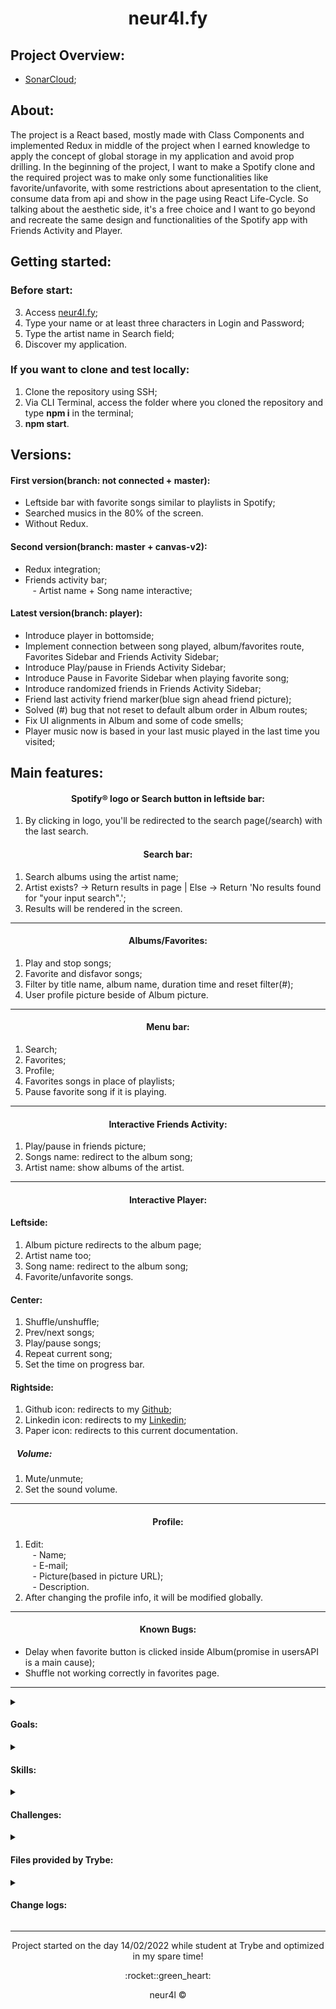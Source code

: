 <div align="center">
  <h1>neur4l.fy</h1>
</div>

## Project Overview:
- [SonarCloud](https://sonarcloud.io/project/overview?id=byneur4l_neur4l.fy);

## About:
The project is a React based, mostly made with Class Components and implemented Redux in middle of the project when I earned knowledge to apply the concept of global storage in my application and avoid prop drilling. In the beginning of the project, I want to make a Spotify clone and the required project was to make only some functionalities like favorite/unfavorite, with some restrictions about apresentation to the client, consume data from api and show in the page using React Life-Cycle.
So talking about the aesthetic side, it's a free choice and I want to go beyond and recreate the same design and functionalities of the Spotify app with Friends Activity and Player.

## Getting started:
### Before start:
3. Access [neur4l.fy](https://neuralfy.vercel.app/);
4. Type your name or at least three characters in Login and Password;
5. Type the artist name in Search field;
6. Discover my application.

### If you want to clone and test locally:
1. Clone the repository using SSH;
2. Via CLI Terminal, access the folder where you cloned the repository and type __**npm i**__ in the terminal;
3. __**npm start**__.

## Versions:
#### First version(branch: not connected + master):
- Leftside bar with favorite songs similar to playlists in Spotify;
- Searched musics in the 80% of the screen.
- Without Redux.

#### Second version(branch: master + canvas-v2):
- Redux integration;
- Friends activity bar;\
&nbsp;&nbsp; - Artist name + Song name interactive;

#### Latest version(branch: player):
- Introduce player in bottomside;
- Implement connection between song played, album/favorites route, Favorites Sidebar and Friends Activity Sidebar;
- Introduce Play/pause in Friends Activity Sidebar;
- Introduce Pause in Favorite Sidebar when playing favorite song;
- Introduce randomized friends in Friends Activity Sidebar;
- Friend last activity friend marker(blue sign ahead friend picture);
- Solved (#) bug that not reset to default album order in Album routes;
- Fix UI alignments in Album and some of code smells;
- Player music now is based in your last music played in the last time you visited; 
## Main features:

<div align="center">
  <h4>Spotify® logo or Search button in leftside bar:</h4>
</div>

1. By clicking in logo, you'll be redirected to the search page(/search) with the last search.

<div align="center">
  <h4>Search bar:</h4>
</div>

1. Search albums using the artist name;
2. Artist exists? -> Return results in page  | Else -> Return 'No results found for "your input search".';
3. Results will be rendered in the screen.

___

<div align="center">
  <h4>Albums/Favorites:</h4>
</div>

1. Play and stop songs;
2. Favorite and disfavor songs;
3. Filter by title name, album name, duration time and reset filter(#);
4. User profile picture beside of Album picture. 

___

<div align="center">
  <h4>Menu bar:</h4>
</div>

1. Search;
2. Favorites;
3. Profile;
5. Favorites songs in place of playlists;
6. Pause favorite song if it is playing.

___

<div align="center">
  <h4>Interactive Friends Activity:</h4>
</div>

1. Play/pause in friends picture;
2. Songs name: redirect to the album song;
3. Artist name: show albums of the artist.

___

<div align="center">
  <h4>Interactive Player:</h4>
</div>

#### Leftside:
1. Album picture redirects to the album page;
2. Artist name too;
3. Song name: redirect to the album song;
4. Favorite/unfavorite songs.

#### Center:
1. Shuffle/unshuffle;
2. Prev/next songs;
3. Play/pause songs;
4. Repeat current song;
5. Set the time on progress bar.

#### Rightside:
1. Github icon: redirects to my [Github](https://github.com/byneur4l);
2. Linkedin icon: redirects to my [Linkedin](https://www.linkedin.com/in/reisblucas/);
3. Paper icon: redirects to this current documentation.

##### &nbsp;&nbsp; Volume:
1. Mute/unmute;
2. Set the sound volume.

___

<div align="center">
  <h4>Profile:</h4>
</div>

1. Edit:\
&nbsp;&nbsp; - Name;\
&nbsp;&nbsp; - E-mail;\
&nbsp;&nbsp; - Picture(based in picture URL);\
&nbsp;&nbsp; - Description.
2. After changing the profile info, it will be modified globally.

___

<div align="center">
  <h4>Known Bugs:</h4>
</div>

- Delay when favorite button is clicked inside Album(promise in usersAPI is a main cause);
- Shuffle not working correctly in favorites page.

___

<details>
  <summary><h4>Goals:</h4></summary>
  <p>[ ] [0/20] - Remove the max of code smells until date 05/18.</p>
</details>

<details>
  <summary><h4>Skills:</h4></summary>
  <p>- Make requisitions and consume data provided by iTunes API;</p>
  <p>- Use React Component Life-Cycle;</p>
  <p>- Control states;</p>
  <p>- Use route control with BrowserRouter;</p>
  <p>- Create routes and map the correct path;</p>
  <p>- Make persistent components to be showed in screen with Switch;</p>
  <p>- React-Redux to store in global storage;</p>
  <p>- Integration between app without Redux and implement Redux.</p>
</details>

<details>
  <summary><h4>Challenges:</h4></summary>
  <p>- Make persistent components in Desktop, optimize for Mobile and Tablet Screens;</p>
  <p>- Begin integration with Redux, because when I started the project I hadn't the knowledge about Redux or Context API;</p>
  <p>- UI Alignment in Album filters with listed songs in Album and Favorite routes, because they use the same component;</p>
  <p>- Progress bar/volume bar, very difficult and it's not 100% optmized(CSS Optimization for Chrome only);</p>
  <p>- Remove keyboard from screen;</p>
  <p>- I didn't found a way to make a function to Zoom Out after trigger Input in mobile screens, so I used minimum requirements for some Browsers to not trigger;</p>
  <p>- CORS errors and was the last thing I solved.</p>
</details>

<details>
  <summary><h4>Files provided by Trybe:</h4></summary>
  <p>src/services/</p>
  <p>&nbsp;&nbsp;&nbsp; ↳ favoriteSongsAPI.js</p>
  <p>&nbsp;&nbsp;&nbsp; ↳ musicsAPI.js</p>
  <p>&nbsp;&nbsp;&nbsp; ↳ userAPI.js</p>
</details>

<details>
  <summary><h4>Change logs:</h4></summary>
  <a href="https://github.com/byneur4l/neur4l.fy/tree/master/changelogs" target="_blank" rel="noopener noreferrer">- Click here to be redirected to changelogs.</a>
</details>

___

<div align="center">
  <p>Project started on the day 14/02/2022 while student at Trybe and optimized in my spare time!</p>
  <p>:rocket::green_heart:</p>
  <p>neur4l ©</p>
</div>
